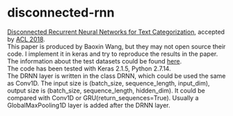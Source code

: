 # disconnected-rnn
[Disconnected Recurrent Neural Networks for Text Categorization](http://aclweb.org/anthology/P18-1215), accepted by [ACL 2018](https://acl2018.org/paper/374/).<br />
This paper is produced by Baoxin Wang, but they may not open source their code. I implement it in keras and try to reproduce the results in the paper.<br />
The information about the test datasets could be found [here](https://github.com/zepingyu0512/srnn).<br />
The code has been tested with Keras 2.1.5, Python 2.7.14.<br />
The DRNN layer is written in the class DRNN, which could be used the same as Conv1D. The input size is (batch_size, sequence_length, input_dim), output size is (batch_size, sequence_length, hidden_dim). It could be compared with Conv1D or GRU(return_sequences=True). Usually a GlobalMaxPooling1D layer is added after the DRNN layer.
